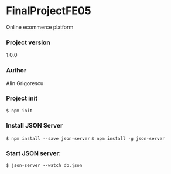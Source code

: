 # FinalProjectFE05

Online ecommerce platform

### Project version

1.0.0

### Author

Alin Grigorescu

### Project init

`$ npm init`

### Install JSON Server

`$ npm install --save json-server`
`$ npm install -g json-server`

### Start JSON server:

`$ json-server --watch db.json`
